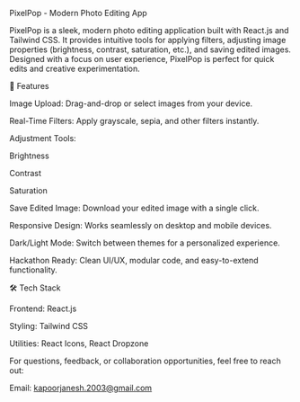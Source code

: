 PixelPop - Modern Photo Editing App

PixelPop is a sleek, modern photo editing application built with React.js and Tailwind CSS. It provides intuitive tools for applying filters, adjusting image properties (brightness, contrast, saturation, etc.), and saving edited images. Designed with a focus on user experience, PixelPop is perfect for quick edits and creative experimentation.

🚀 Features

Image Upload: Drag-and-drop or select images from your device.

Real-Time Filters: Apply grayscale, sepia, and other filters instantly.

Adjustment Tools:

Brightness

Contrast

Saturation

Save Edited Image: Download your edited image with a single click.

Responsive Design: Works seamlessly on desktop and mobile devices.

Dark/Light Mode: Switch between themes for a personalized experience.

Hackathon Ready: Clean UI/UX, modular code, and easy-to-extend functionality.

🛠️ Tech Stack

Frontend: React.js

Styling: Tailwind CSS

Utilities: React Icons, React Dropzone

For questions, feedback, or collaboration opportunities, feel free to reach out:

Email: kapoorjanesh.2003@gmail.com
